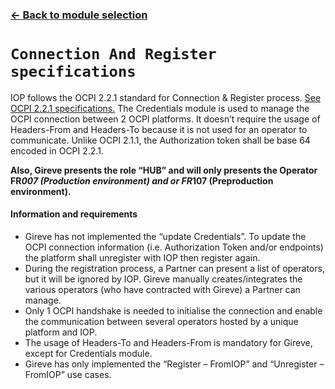 ### [<- Back to module selection](cpo_edits.md)

# `Connection And Register specifications`

IOP follows the OCPI 2.2.1 standard for Connection & Register process. [See OCPI 2.2.1 specifications.](https://github.com/ocpi/ocpi/blob/release-2.2.1-bugfixes/credentials.asciidoc)
The Credentials module is used to manage the OCPI connection between 2 OCPI platforms. It doesn’t require the usage of Headers-From and Headers-To because it is not used for an operator to communicate.
Unlike OCPI 2.1.1, the Authorization token shall be base 64 encoded in OCPI 2.2.1.

**Also, Gireve presents the role “HUB” and will only presents the Operator FR*007 (Production environment) and or FR*107 (Preproduction environment).**

#### Information and requirements

-   Gireve has not implemented the “update Credentials”. To update the OCPI connection information (i.e. Authorization Token and/or endpoints) the platform shall unregister with IOP then register again.
-   During the registration process, a Partner can present a list of operators, but it will be ignored by IOP. Gireve manually creates/integrates the various operators (who have contracted with Gireve) a Partner can manage.
-   Only 1 OCPI handshake is needed to initialise the connection and enable the communication between several operators hosted by a unique platform and IOP.
-   The usage of Headers-To and Headers-From is mandatory for Gireve, except for Credentials module.
-   Gireve has only implemented the “Register – FromIOP” and “Unregister – FromIOP” use cases.
